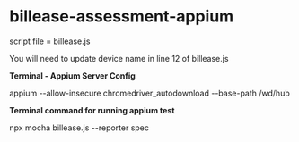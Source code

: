 # billease-assessment-appium
script file = billease.js

You will need to update device name in line 12 of billease.js

**Terminal - Appium Server Config**

appium --allow-insecure chromedriver_autodownload --base-path /wd/hub

**Terminal command for running appium test**

npx mocha billease.js --reporter spec

